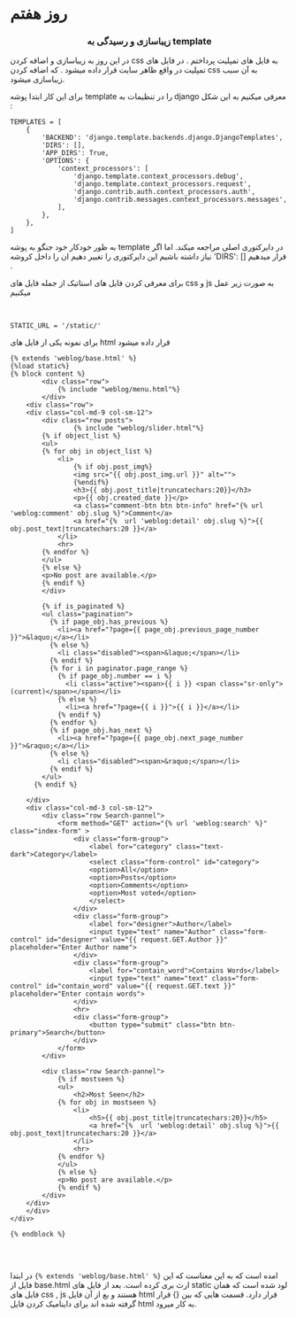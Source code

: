 #  روز هفتم

### <center> زیباسازی و رسیدگی به template  </center>


در این روز به زیباسازی و اضافه کردن css به فایل های تمپلیت پرداختم . در فایل های تمپلیت در واقع ظاهر سایت قرار داده میشود . که اضافه کردن css به آن سبب زیباسازی میشود.

برای این کار ابتدا پوشه template را در تنظیمات به django معرفی میکنیم به این شکل :

```
TEMPLATES = [
    {
        'BACKEND': 'django.template.backends.django.DjangoTemplates',
        'DIRS': [],
        'APP_DIRS': True,
        'OPTIONS': {
            'context_processors': [
                'django.template.context_processors.debug',
                'django.template.context_processors.request',
                'django.contrib.auth.context_processors.auth',
                'django.contrib.messages.context_processors.messages',
            ],
        },
    },
]
```

به ظور خودکار خود جنگو به پوشه template در دایرکتوری اصلی  مراجعه میکند. اما اگر نیاز داشته باشیم این دایرکتوری را تغییر دهیم ان را داخل کروشه 'DIRS': [] قرار میدهیم .

برای معرفی کردن فایل های استاتیک از جمله فایل های css و js به صورت زیر عمل میکنیم

<br>

```
STATIC_URL = '/static/'
```

برای  نمونه یکی از فایل های html قرار داده میشود

```
{% extends 'weblog/base.html' %}
{%load static%}
{% block content %}
        <div class="row">
            {% include "weblog/menu.html"%}
        </div> 
    <div class="row">  
    <div class="col-md-9 col-sm-12">
        <div class="row posts">
                {% include "weblog/slider.html"%} 
        {% if object_list %}
        <ul>
        {% for obj in object_list %}
            <li>
                {% if obj.post_img%}
                <img src="{{ obj.post_img.url }}" alt="">
                {%endif%}
                <h3>{{ obj.post_title|truncatechars:20}}</h3>
                <p>{{ obj.created_date }}</p>
                <a class="comment-btn btn btn-info" href="{% url 'weblog:comment' obj.slug %}">Comment</a>
                <a href="{%  url 'weblog:detail' obj.slug %}">{{ obj.post_text|truncatechars:20 }}</a>
            </li>
            <hr>
        {% endfor %}
        </ul>
        {% else %}
        <p>No post are available.</p>
        {% endif %}
        </div>

        {% if is_paginated %}
        <ul class="pagination">
          {% if page_obj.has_previous %}
            <li><a href="?page={{ page_obj.previous_page_number }}">&laquo;</a></li>
          {% else %}
            <li class="disabled"><span>&laquo;</span></li>
          {% endif %}
          {% for i in paginator.page_range %}
            {% if page_obj.number == i %}
              <li class="active"><span>{{ i }} <span class="sr-only">(current)</span></span></li>
            {% else %}
              <li><a href="?page={{ i }}">{{ i }}</a></li>
            {% endif %}
          {% endfor %}
          {% if page_obj.has_next %}
            <li><a href="?page={{ page_obj.next_page_number }}">&raquo;</a></li>
          {% else %}
            <li class="disabled"><span>&raquo;</span></li>
          {% endif %}
        </ul>
      {% endif %}
      
    </div>
    <div class="col-md-3 col-sm-12">
        <div class="row Search-pannel">      
            <form method="GET" action="{% url 'weblog:search' %}" class="index-form" >
                <div class="form-group">
                    <label for="category" class="text-dark">Category</label>
                    <select class="form-control" id="category">
                    <option>All</option>
                    <option>Posts</option>
                    <option>Comments</option>
                    <option>Most voted</option>
                    </select>
                </div>
                <div class="form-group">
                    <label for="designer">Author</label>
                    <input type="text" name="Author" class="form-control" id="designer" value="{{ request.GET.Author }}" placeholder="Enter Author name">
                </div>
                <div class="form-group">
                    <label for="contain_word">Contains Words</label>
                    <input type="text" name="text" class="form-control" id="contain_word" value="{{ request.GET.text }}" placeholder="Enter contain words">
                </div>
                <hr>
                <div class="form-group">
                    <button type="submit" class="btn btn-primary">Search</button>
                </div>
            </form>  
        </div>

        <div class="row Search-pannel">
            {% if mostseen %}
            <ul>
                <h2>Most Seen</h2>
            {% for obj in mostseen %}
                <li>
                    <h5>{{ obj.post_title|truncatechars:20}}</h5>
                    <a href="{%  url 'weblog:detail' obj.slug %}">{{ obj.post_text|truncatechars:20 }}</a>
                </li>
                <hr>
            {% endfor %}
            </ul>
            {% else %}
            <p>No post are available.</p>
            {% endif %}
        </div>
    </div>
    </div>
</div>

{% endblock %}


```
‍

 در ابتدا ```{% extends 'weblog/base.html' %}```  امده است که به این معناست که این فایل از base.html ارث بری کرده است.
بعد از فایل های  static لود شده است که همان فایل های css , js هستند
و بع از آن فایل html قرار دارد. قسمت هایی که  بین {} قرار گرفته شده اند برای داینامیک کردن فایل html  به کار میرود.